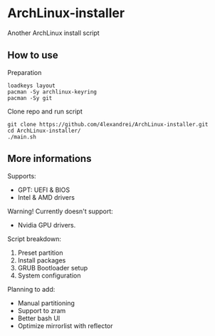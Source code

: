 # ArchLinux-installer
Another ArchLinux install script

## How to use
Preparation
```
loadkeys layout
pacman -Sy archlinux-keyring
pacman -Sy git
```
Clone repo and run script
```
git clone https://github.com/4lexandrei/ArchLinux-installer.git
cd ArchLinux-installer/
./main.sh
```

## More informations
Supports:
- GPT: UEFI & BIOS
- Intel & AMD drivers

Warning!
Currently doesn't support:
- Nvidia GPU drivers.

Script breakdown:
1) Preset partition
2) Install packages
3) GRUB Bootloader setup
4) System configuration

Planning to add:
- Manual partitioning
- Support to zram 
- Better bash UI
- Optimize mirrorlist with reflector




